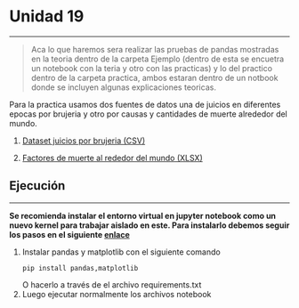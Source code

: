 # Unidad 19
---

>Aca lo que haremos sera realizar las pruebas de pandas mostradas en la teoria dentro de la carpeta Ejemplo (dentro de esta se encuetra un notebook con la teria y otro con las practicas) y lo del practico dentro de la carpeta practica, ambos estaran dentro de un notbook donde se incluyen algunas explicaciones teoricas.

Para la practica usamos dos fuentes de datos una de juicios en diferentes epocas por brujeria y otro por causas y cantidades de muerte alrededor del mundo.

1) [Dataset juicios por brujeria (CSV)](https://www.kaggle.com/datasets/michaelbryantds/witch-trials)

2) [Factores de muerte al rededor del mundo (XLSX)](https://www.kaggle.com/datasets/adriandiazny/world-wide-death-factors)


## Ejecución
---

**Se recomienda instalar el entorno virtual en jupyter notebook como un nuevo kernel para trabajar aislado en este. Para instalarlo debemos seguir los pasos en el siguiente [enlace](https://github.com/alego125/timmit-data-engineer-by-alkemy/wiki/Como-setear-entorno-virtual-en-Jupyter-Notebook)**

1) Instalar pandas y matplotlib con el siguiente comando
    ~~~
    pip install pandas,matplotlib
    ~~~
    O hacerlo a través de el archivo requirements.txt
2) Luego ejecutar normalmente los archivos notebook
